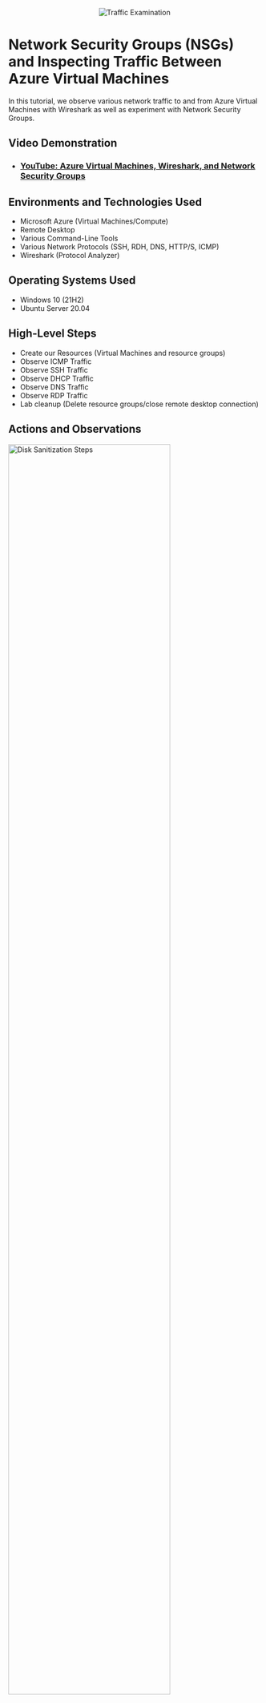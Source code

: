 <p align="center">
<img src="https://i.imgur.com/Ua7udoS.png" alt="Traffic Examination"/>
</p>

<h1>Network Security Groups (NSGs) and Inspecting Traffic Between Azure Virtual Machines</h1>
In this tutorial, we observe various network traffic to and from Azure Virtual Machines with Wireshark as well as experiment with Network Security Groups. <br />


<h2>Video Demonstration</h2>

- ### [YouTube: Azure Virtual Machines, Wireshark, and Network Security Groups](https://www.youtube.com)

<h2>Environments and Technologies Used</h2>

- Microsoft Azure (Virtual Machines/Compute)
- Remote Desktop
- Various Command-Line Tools
- Various Network Protocols (SSH, RDH, DNS, HTTP/S, ICMP)
- Wireshark (Protocol Analyzer)

<h2>Operating Systems Used </h2>

- Windows 10 (21H2)
- Ubuntu Server 20.04

<h2>High-Level Steps</h2>

- Create our Resources (Virtual Machines and resource groups)
- Observe ICMP Traffic
- Observe SSH Traffic
- Observe DHCP Traffic
- Observe DNS Traffic
- Observe RDP Traffic
- Lab cleanup (Delete resource groups/close remote desktop connection)



<h2>Actions and Observations</h2>

<p>
<img src="https://i.imgur.com/soRc2iu.png" height="80%" width="80%" alt="Disk Sanitization Steps"/>
</p>
<p>

</p>
<br />

